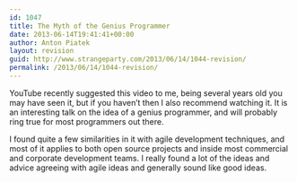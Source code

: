 ```yaml
---
id: 1047
title: The Myth of the Genius Programmer
date: 2013-06-14T19:41:41+00:00
author: Anton Piatek
layout: revision
guid: http://www.strangeparty.com/2013/06/14/1044-revision/
permalink: /2013/06/14/1044-revision/
---
```

YouTube recently suggested this video to me, being several years old you may have seen it, but if you haven&#8217;t then I also recommend watching it. It is an interesting talk on the idea of a genius programmer, and will probably ring true for most programmers out there.



I found quite a few similarities in it with agile development techniques, and most of it applies to both open source projects and inside most commercial and corporate development teams. I really found a lot of the ideas and advice agreeing with agile ideas and generally sound like good ideas.